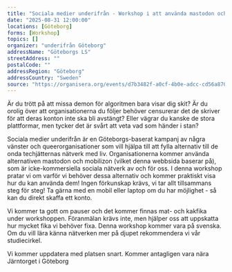 ```yaml
---
title: "Sociala medier underifrån - Workshop i att använda mastodon och mobilizon"
date: "2025-08-31 12:00:00"
locations: [Göteborg]
forms: [Workshop]
topics: []
organizer: "underifrån Göteborg"
addressName: "Göteborgs LS"
streetAddress: ""
postalCode: ""
addressRegion: "Göteborg"
addressCountry: "Sweden"
source: "https://organisera.org/events/d7b3482f-a0cf-4b0e-adcc-cd56a870ba1a"
---
```

Är du trött på att missa demon för algoritmen bara visar dig skit? Är du orolig över att organisationerna du följer behöver censurerar det de skriver för att deras konton inte ska bli avstängt? Eller vägrar du kanske de stora plattformar, men tycker det är svårt att veta vad som händer i stan?

Sociala medier underifrån är en Göteborgs-baserat kampanj av några vänster och queerorganisationer som vill hjälpa till att fylla alternativ till de onda techjätternas nätverk med liv. Organisationerna kommer använda alternativen mastodon och mobilizon (vilket denna webbsida baserar på), som är icke-kommersiella sociala nätverk av och för oss. I denna workshop pratar vi om varför vi behöver dessa alternativ och kommer praktiskt visa hur du kan använda dem! Ingen förkunskap krävs, vi tar allt tillsammans steg för steg! Ta gärna med en mobil eller laptop om du har möjlighet - så kan du direkt skaffa ett konto.

Vi kommer ta gott om pauser och det kommer finnas mat- och kakfika under workshoppen. Föranmälan krävs inte, men hjälper oss att uppskatta hur mycket fika vi behöver fixa. Denna workshop kommer vara på svenska. Om du vill lära känna nätverken mer på djupet rekommendera vi vår studiecirkel.


Vi kommer uppdatera med platsen snart. Kommer antagligen vara nära Järntorget i Göteborg